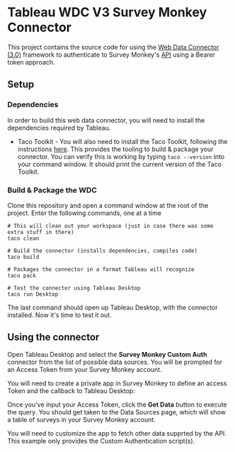 # Tableau WDC V3 Survey Monkey Connector
This project contains the source code for using the [Web Data Connector (3.0)](https://help.tableau.com/current/api/webdataconnector/en-us/index.html) framework to authenticate to Survey Monkey's [API](https://api.surveymonkey.com/v3/docs#SurveyMonkey-Api) using a Bearer token approach.  

##  Setup

### Dependencies
In order to build this web data connector, you will need to install the dependencies required by Tableau.  

* Taco Toolkit - You will also need to install the Taco Toolkit, following the instructions [here](https://help.tableau.com/current/api/webdataconnector/en-us/index.html).  This provides the tooling to build & package your connector.  You can verify this is working by typing ```taco --version``` into your command window.  It should print the current version of the Taco Toolkit.

### Build & Package the WDC
Clone this repository and open a command window at the root of the project.  Enter the following commands, one at a time
```
# This will clean out your workspace (just in case there was some extra stuff in there)
taco clean

# Build the connector (installs dependencies, compiles code)
taco build

# Packages the connector in a format Tableau will recognize
taco pack

# Test the connector using Tableau Desktop
taco run Desktop
```
The last command should open up Tableau Desktop, with the connector installed.  Now it's time to test it out.

## Using the connector
Open Tableau Desktop and select the **Survey Monkey Custom Auth** connector from the list of possible data sources.  You will be prompted for an Access Token from your Survey Monkey account.  

You will need to create a private app in Survey Monkey to define an access Token and the callback to Tableau Desktop:

Once you've input your Access Token, click the **Get Data** button to execute the query.  You should get taken to the Data Sources page, which will show a table of surveys in your Survey Monkey account.

You will need to customize the app to fetch other data supprted by the API. This example only provides the Custom Authentication script(s).


